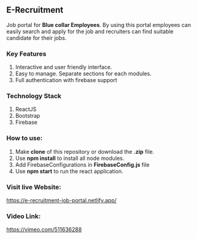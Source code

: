## E-Recruitment
Job portal for **Blue collar Employees**. By using this portal employees can easily search and apply for the job and recruiters can find suitable candidate for their jobs.

### Key Features
1. Interactive and user friendly interface.
1. Easy to manage. Separate sections for each modules.  
1. Full authentication with firebase support

### Technology Stack
1. ReactJS
1. Bootstrap
1. Firebase

### How to use:
1. Make **clone** of this repository or download the **.zip** file.
1. Use **npm install** to install all node modules.
1. Add FirebaseConfigurations in **FirebaseConfig.js** file
1. Use **npm start** to run the react application.

### Visit live Website:
https://e-recruitment-job-portal.netlify.app/

### Video Link:
https://vimeo.com/511636288
